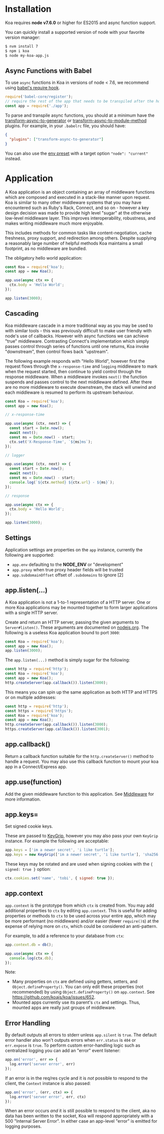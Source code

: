 # Installation

  Koa requires __node v7.6.0__ or higher for ES2015 and async function support.

  You can quickly install a supported version of node with your favorite version manager:

```bash
$ nvm install 7
$ npm i koa
$ node my-koa-app.js
```

## Async Functions with Babel

To use `async` functions in Koa in versions of node < 7.6, we recommend using [babel's require hook](http://babeljs.io/docs/usage/require/).

```js
require('babel-core/register');
// require the rest of the app that needs to be transpiled after the hook
const app = require('./app');
```

To parse and transpile async functions,
you should at a minimum have the [transform-async-to-generator](http://babeljs.io/docs/plugins/transform-async-to-generator/)
or [transform-async-to-module-method](http://babeljs.io/docs/plugins/transform-async-to-module-method/) plugins.
For example, in your `.babelrc` file, you should have:

```json
{
  "plugins": ["transform-async-to-generator"]
}
```

You can also use the [env preset](http://babeljs.io/docs/plugins/preset-env/) with a target option `"node": "current"` instead.

# Application

  A Koa application is an object containing an array of middleware functions
  which are composed and executed in a stack-like manner upon request. Koa is similar to many
  other middleware systems that you may have encountered such as Ruby's Rack, Connect, and so on -
  however a key design decision was made to provide high level "sugar" at the otherwise low-level
  middleware layer. This improves interoperability, robustness, and makes writing middleware much
  more enjoyable.

  This includes methods for common tasks like content-negotiation, cache freshness, proxy support, and redirection
  among others. Despite supplying a reasonably large number of helpful methods Koa maintains a small footprint, as
  no middleware are bundled.

  The obligatory hello world application:

```js
const Koa = require('koa');
const app = new Koa();

app.use(async ctx => {
  ctx.body = 'Hello World';
});

app.listen(3000);
```

## Cascading

  Koa middleware cascade in a more traditional way as you may be used to with similar tools -
  this was previously difficult to make user friendly with node's use of callbacks.
  However with async functions we can achieve "true" middleware. Contrasting Connect's implementation which
  simply passes control through series of functions until one returns, Koa invoke "downstream", then
  control flows back "upstream".

  The following example responds with "Hello World", however first the request flows through
  the `x-response-time` and `logging` middleware to mark when the request started, then continue
  to yield control through the response middleware. When a middleware invokes `next()`
  the function suspends and passes control to the next middleware defined. After there are no more
  middleware to execute downstream, the stack will unwind and each middleware is resumed to perform
  its upstream behaviour.

```js
const Koa = require('koa');
const app = new Koa();

// x-response-time

app.use(async (ctx, next) => {
  const start = Date.now();
  await next();
  const ms = Date.now() - start;
  ctx.set('X-Response-Time', `${ms}ms`);
});

// logger

app.use(async (ctx, next) => {
  const start = Date.now();
  await next();
  const ms = Date.now() - start;
  console.log(`${ctx.method} ${ctx.url} - ${ms}`);
});

// response

app.use(async ctx => {
  ctx.body = 'Hello World';
});

app.listen(3000);
```

## Settings

  Application settings are properties on the `app` instance, currently
  the following are supported:

  - `app.env` defaulting to the __NODE_ENV__ or "development"
  - `app.proxy` when true proxy header fields will be trusted
  - `app.subdomainOffset` offset of `.subdomains` to ignore [2]

## app.listen(...)

  A Koa application is not a 1-to-1 representation of a HTTP server.
  One or more Koa applications may be mounted together to form larger
  applications with a single HTTP server.

  Create and return an HTTP server, passing the given arguments to
  `Server#listen()`. These arguments are documented on [nodejs.org](http://nodejs.org/api/http.html#http_server_listen_port_hostname_backlog_callback). The following is a useless Koa application bound to port `3000`:

```js
const Koa = require('koa');
const app = new Koa();
app.listen(3000);
```

  The `app.listen(...)` method is simply sugar for the following:

```js
const http = require('http');
const Koa = require('koa');
const app = new Koa();
http.createServer(app.callback()).listen(3000);
```

  This means you can spin up the same application as both HTTP and HTTPS
  or on multiple addresses:

```js
const http = require('http');
const https = require('https');
const Koa = require('koa');
const app = new Koa();
http.createServer(app.callback()).listen(3000);
https.createServer(app.callback()).listen(3001);
```

## app.callback()

  Return a callback function suitable for the `http.createServer()`
  method to handle a request.
  You may also use this callback function to mount your koa app in a
  Connect/Express app.

## app.use(function)

  Add the given middleware function to this application. See [Middleware](https://github.com/koajs/koa/wiki#middleware) for
  more information.

## app.keys=

 Set signed cookie keys.

 These are passed to [KeyGrip](https://github.com/jed/keygrip),
 however you may also pass your own `KeyGrip` instance. For
 example the following are acceptable:

```js
app.keys = ['im a newer secret', 'i like turtle'];
app.keys = new KeyGrip(['im a newer secret', 'i like turtle'], 'sha256');
```

  These keys may be rotated and are used when signing cookies
  with the `{ signed: true }` option:

```js
ctx.cookies.set('name', 'tobi', { signed: true });
```

## app.context

  `app.context` is the prototype from which `ctx` is created from.
  You may add additional properties to `ctx` by editing `app.context`.
  This is useful for adding properties or methods to `ctx` to be used across your entire app,
  which may be more performant (no middleware) and/or easier (fewer `require()`s)
  at the expense of relying more on `ctx`, which could be considered an anti-pattern.

  For example, to add a reference to your database from `ctx`:

```js
app.context.db = db();

app.use(async ctx => {
  console.log(ctx.db);
});
```

Note:

- Many properties on `ctx` are defined using getters, setters, and `Object.defineProperty()`. You can only edit these properties (not recommended) by using `Object.defineProperty()` on `app.context`. See https://github.com/koajs/koa/issues/652.
- Mounted apps currently use its parent's `ctx` and settings. Thus, mounted apps are really just groups of middleware.

## Error Handling

  By default outputs all errors to stderr unless `app.silent` is `true`.
  The default error handler also won't outputs errors when `err.status` is `404` or `err.expose` is `true`.
  To perform custom error-handling logic such as centralized logging you can add an "error" event listener:

```js
app.on('error', err => {
  log.error('server error', err)
});
```

  If an error is in the req/res cycle and it is _not_ possible to respond to the client, the `Context` instance is also passed:

```js
app.on('error', (err, ctx) => {
  log.error('server error', err, ctx)
});
```

  When an error occurs _and_ it is still possible to respond to the client, aka no data has been written to the socket, Koa will respond
  appropriately with a 500 "Internal Server Error". In either case
  an app-level "error" is emitted for logging purposes.
